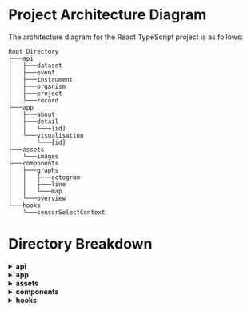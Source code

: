 # Project Architecture Diagram

The architecture diagram for the React TypeScript project is as follows:

```plaintext
Root Directory
├───api
│   ├───dataset
│   ├───event
│   ├───instrument
│   ├───organism
│   ├───project
│   └───record
├───app
│   ├───about
│   ├───detail
│   │   └───[id]
│   └───visualisation
│       └───[id]
├───assets
│   └───images
├───components
│   ├───graphs
│   │   ├───actogram
│   │   ├───line
│   │   └───map
│   └───overview
└───hooks
    └───sensorSelectContext
```



# Directory Breakdown

<details>
  <summary><strong>api</strong></summary>
  Contains various subdirectories that handle different types of data and interactions:

  - **dataset**: Handles dataset-related API interactions.
  - **event**: Manages event-related API calls.
  - **instrument**: Responsible for instrument data API interactions.
  - **organism**: Deals with organism-related API calls.
  - **project**: Manages project-specific API interactions.
  - **record**: Handles record-related API data.
</details>

<details>
  <summary><strong>app</strong></summary>
  Contains the main application structure and pages:

  - **about**: Information about the application.
  - **detail**: Detailed view for specific items, using dynamic `[id]` routing.
    - `[id]`: Placeholder for dynamic route parameters.
  - **visualisation**: Visualization components with dynamic `[id]` routing.
    - `[id]`: Placeholder for dynamic route parameters.
</details>

<details>
  <summary><strong>assets</strong></summary>
  Contains static assets like images:

  - **images**: Directory for storing image files.
</details>

<details>
  <summary><strong>components</strong></summary>
  Holds reusable UI components and visual elements:

  - **graphs**: Contains different types of graph components.
    - **actogram**: Actogram graph component.
    - **line**: Line graph component.
    - **map**: Map visualization component.
  - **overview**: Overview components for various summaries.
</details>

<details>
  <summary><strong>hooks</strong></summary>
  Contains custom React hooks for shared logic:

  - **sensorSelectContext**: Context and hooks related to sensor selection functionality.
</details>
